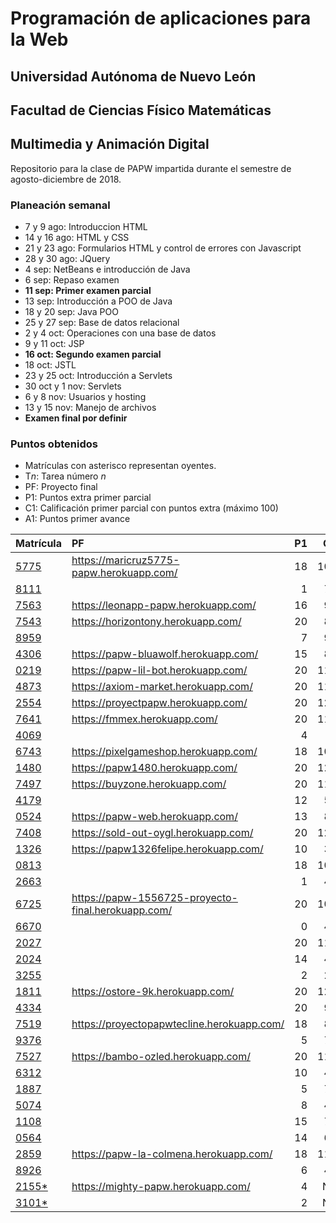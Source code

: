 # Programación de aplicaciones para la Web

## Universidad Autónoma de Nuevo León
## Facultad de Ciencias Físico Matemáticas
## Multimedia y Animación Digital

Repositorio para la clase de PAPW impartida durante el semestre de agosto-diciembre de 2018.

### Planeación semanal

* 7 y 9 ago: Introduccion HTML
* 14 y 16 ago: HTML y CSS
* 21 y 23 ago: Formularios HTML y control de errores con Javascript
* 28 y 30 ago: JQuery
* 4 sep: NetBeans e introducción de Java
* 6 sep: Repaso examen
* **11 sep: Primer examen parcial**
* 13 sep: Introducción a POO de Java
* 18 y 20 sep: Java POO
* 25 y 27 sep: Base de datos relacional
* 2 y 4 oct: Operaciones con una base de datos
* 9 y 11 oct: JSP
* **16 oct: Segundo examen parcial**
* 18 oct: JSTL
* 23 y 25 oct: Introducción a Servlets
* 30 oct y 1 nov: Servlets
* 6 y 8 nov: Usuarios y hosting
* 13 y 15 nov: Manejo de archivos
* **Examen final por definir**


### Puntos obtenidos

* Matrículas con asterisco representan oyentes.
* T$n$: Tarea número $n$
* PF: Proyecto final
* P1: Puntos extra primer parcial
* C1: Calificación primer parcial con puntos extra (máximo 100)
* A1: Puntos primer avance

| Matrícula                                                               | PF                                                 | P1 |  C1 | A1 | T11 | T12 | T13 |
|:------------------------------------------------------------------------|:---------------------------------------------------|---:|----:|---:|----:|----:|----:|
| [5775](https://github.com/MaricruzAlvarado/PAPW)                        | https://maricruz5775-papw.herokuapp.com/           | 18 | 108 |  4 |   2 |   2 |   4 |
| [8111](https://github.com/Ziengamer/PAPW)                               |                                                    |  1 |  71 |  3 |   2 |     |   4 |
| [7563](https://bitbucket.org/AyalaL/tareas/src/master/)                 | https://leonapp-papw.herokuapp.com/                | 16 |  92 |  5 |   2 |   2 |   4 |
| [7543](https://github.com/TonySegov/PAPW_Tarea1)                        | https://horizontony.herokuapp.com/                 | 20 |  89 |  5 |   2 |   2 |   4 |
| [8959](https://github.com/OmarCSTB/PAPW)                                |                                                    |  7 |  91 |  3 |   2 |     |   0 |
| [4306](https://github.com/MichChiu/PAPW)                                | https://papw-bluawolf.herokuapp.com/               | 15 |  87 |  3 |   2 |   2 |   4 |
| [0219](https://github.com/JGCisRmz/PAPW)                                | https://papw-lil-bot.herokuapp.com/                | 20 | 115 |  5 |   2 |   2 |   4 |
| [4873](https://github.com/FabrizioCF/PAPW_Tarea1)                       | https://axiom-market.herokuapp.com/                | 20 | 111 |  5 |   2 |   2 |   4 |
| [2554](https://github.com/julios5050/Tareas)                            | https://proyectpapw.herokuapp.com/                 | 20 | 120 |  5 |   2 |   2 |   4 |
| [7641](https://github.com/edparra21/PAPW)                               | https://fmmex.herokuapp.com/                       | 20 | 117 |  5 |   2 |     |   4 |
| [4069](https://github.com/brndn98/PAPW)                                 |                                                    |  4 |   4 |  0 |   2 |     |   0 |
| [6743](https://github.com/Deathmajorasmask/PAPW)                        | https://pixelgameshop.herokuapp.com/               | 18 | 107 |  5 |   2 |   2 |   4 |
| [1480](https://github.com/EGaravitoM/Papw)                              | https://papw1480.herokuapp.com/                    | 20 | 120 |  5 |   2 |   2 |   4 |
| [7497](https://github.com/RickyGonal/PAPW.git)                          | https://buyzone.herokuapp.com/                     | 20 | 114 |  5 |   2 |   2 |   4 |
| [4179](https://github.com/Albert0070/tarea-papw)                        |                                                    | 12 |  53 |  5 |   0 |     |   4 |
| [0524](https://github.com/PandaKnightwalker/papw)                       | https://papw-web.herokuapp.com/                    | 13 |  84 |  3 |   2 |   2 |   4 |
| [7408](https://bitbucket.org/ObedYairGL/papwgl/src/master/)             | https://sold-out-oygl.herokuapp.com/               | 20 | 120 |  5 |   2 |   2 |   4 |
| [1326](https://github.com/Roark995/Tarea-1)                             | https://papw1326felipe.herokuapp.com/              | 10 |  39 |  3 |   0 |   2 |   4 |
| [0813](https://github.com/GeraHdz/Tareas-de-PAPW)                       |                                                    | 18 | 109 |  5 |   2 |     |   4 |
| [2663](https://github.com/TobyHerrera97/Tareas-Papw)                    |                                                    |  1 |  48 |  2 |   1 |     |   4 |
| [6725](https://github.com/Spider351/Papw)                               | https://papw-1556725-proyecto-final.herokuapp.com/ | 20 | 100 |  2 |   0 |   2 |   0 |
| [6670](https://github.com/CristoOrtiz/papw1)                            |                                                    |  0 |  47 |  2 |   0 |     |   4 |
| [2027](https://github.com/JoshuaJosafath/Tareas_PAPW)                   |                                                    | 20 | 115 |  3 |   2 |     |   4 |
| [2024](https://bitbucket.org/gilcereyna/papw1/src/master/)              |                                                    | 14 |  44 |  5 |   2 |     |   4 |
| [3255](https://github.com/MrSalinas1/REPO)                              |                                                    |  2 |  26 |  5 |   0 |     |   0 |
| [1811](https://bitbucket.org/JuanSalinas9k/juansalinasrepo/src/master/) | https://ostore-9k.herokuapp.com/                   | 20 | 120 |  5 |   2 |   2 |   4 |
| [4334](https://github.com/codesesp/PAPW)                                |                                                    | 20 |  91 |  5 |   2 |     |   4 |
| [7519](https://github.com/asvalles/papwTarea1)                          | https://proyectopapwtecline.herokuapp.com/         | 18 |  83 |  5 |   2 |   2 |   4 |
| [9376](https://bitbucket.org/Rhoric_/cosos-de-papw/src/master/)         |                                                    |  5 |  73 |  3 |   2 |     |   0 |
| [7527](https://github.com/Alinavg2712/PAPW-)                            | https://bambo-ozled.herokuapp.com/                 | 20 | 110 |  5 |   2 |   2 |   4 |
| [6312](https://github.com/RicardoBanda97/Tareas_Papw)                   |                                                    | 10 |  41 |  5 |   2 |     |   4 |
| [1887](https://github.com/DiegoWayne/Tarea-1)                           |                                                    |  5 |  78 |  4 |   2 |     |   4 |
| [5074](https://github.com/soy1limon/PAPW)                               |                                                    |  8 |  40 |  1 |   0 |     |   0 |
| [1108](https://github.com/Gera1590/PAPW)                                |                                                    | 15 |  74 |  3 |   0 |     |   0 |
| [0564](https://github.com/PupperGroove/Tarea1.git)                      |                                                    | 14 |  65 |  5 |   1 |     |   4 |
| [2859](https://github.com/ElizabethHerrera/PAPW)                        | https://papw-la-colmena.herokuapp.com/             | 18 | 113 |  5 |   2 |   2 |   0 |
| [8926](https://github.com/JudithVelez/Papw)                             |                                                    |  6 |  42 |  4 |   1 |     |   4 |
| [2155*](https://github.com/Maria-Ellie/Papw )                           | https://mighty-papw.herokuapp.com/                 |  4 |  NA | NA |   2 |   2 |   4 |
| [3101*](https://github.com/HFH96/T1)                                    |                                                    |  2 |  NA | NA |   2 |     |   0 |